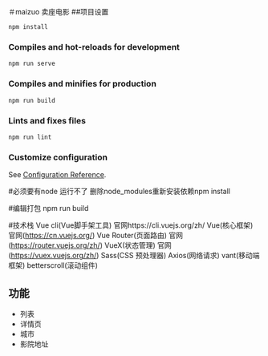 ＃maizuo
卖座电影
##项目设置
```
npm install
```

### Compiles and hot-reloads for development
```
npm run serve
```

### Compiles and minifies for production
```
npm run build
```

### Lints and fixes files
```
npm run lint
```

### Customize configuration
See [Configuration Reference](https://cli.vuejs.org/config/).

#必须要有node 运行不了 删除node_modules重新安装依赖npm install

#编辑打包 npm run build

#技术栈
Vue cli(Vue脚手架工具) 	官网https://cli.vuejs.org/zh/
Vue(核心框架) 		官网(https://cn.vuejs.org/)
Vue Router(页面路由)	官网(https://router.vuejs.org/zh/)
VueX(状态管理)		官网(https://vuex.vuejs.org/zh/)
Sass(CSS 预处理器)
Axios(网络请求)
vant(移动端框架)
betterscroll(滚动组件)

## 功能

- 列表
- 详情页
- 城市
- 影院地址
